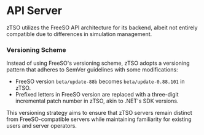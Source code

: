 # API Server

zTSO utilizes the FreeSO API architecture for its backend, albeit not entirely compatible  due to differences in simulation management.

### Versioning Scheme

Instead of using FreeSO's versioning scheme, zTSO adopts a versioning pattern that adheres to SemVer guidelines with some modifications:

- FreeSO version ``beta/update-88b`` becomes ``beta/update-0.88.101`` in zTSO.
- Prefixed letters in FreeSO version are replaced with a three-digit incremental patch number in zTSO, akin to .NET's SDK versions.

This versioning strategy aims to ensure that zTSO servers remain distinct from FreeSO-compatible servers while maintaining familiarity for existing users and server operators.